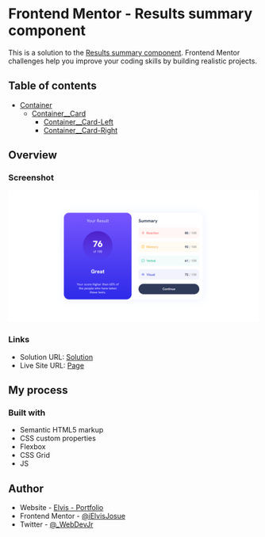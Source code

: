 # Frontend Mentor - Results summary component

This is a solution to the [Results summary component](https://www.frontendmentor.io/challenges/results-summary-component-CE_K6s0maV). Frontend Mentor challenges help you improve your coding skills by building realistic projects.

## Table of contents

- [Container](#Container)
  - [Container\_\_Card](#Container__Card)
    - [Container\_\_Card-Left](#Container__Card-Left)
    - [Container\_\_Card-Right](#Container__Card-Right)

## Overview

### Screenshot

![](./images/Solution.png)

### Links

- Solution URL: [Solution](https://github.com/iElvisJosue/Frontend_Mentor_Challenges/tree/main/results-summary-component-main)
- Live Site URL: [Page](https://ielvisjosue.github.io/Frontend_Mentor_Challenges/results-summary-component-main/)

## My process

### Built with

- Semantic HTML5 markup
- CSS custom properties
- Flexbox
- CSS Grid
- JS

## Author

- Website - [Elvis - Portfolio](https://ielvisjosue.github.io/Portafolio/)
- Frontend Mentor - [@iElvisJosue](https://www.frontendmentor.io/profile/iElvisJosue)
- Twitter - [@\_WebDevJr](https://twitter.com/_WebDevJr)
